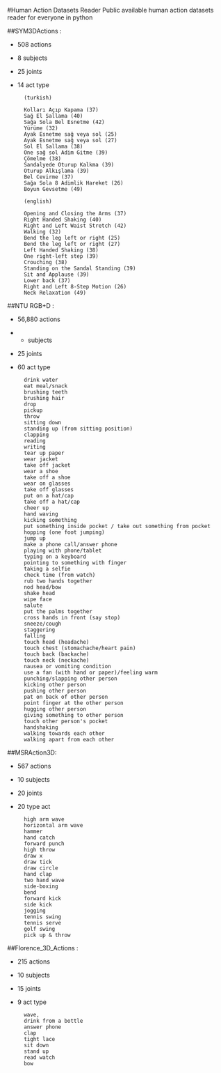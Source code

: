 #Human Action Datasets Reader
Public available human action datasets reader for everyone in python

##SYM3DActions : 
    
* 508 actions
* 8 subjects
* 25 joints
* 14 act type 
        
        (turkish)
        
        Kolları Açıp Kapama (37) 
        Sağ El Sallama (40)
        Sağa Sola Bel Esnetme (42)
        Yürüme (32)
        Ayak Esnetme sağ veya sol (25)
        Ayak Esnetme sağ veya sol (27)
        Sol El Sallama (38)
        One sağ sol Adim Gitme (39)
        Çömelme (38)
        Sandalyede Oturup Kalkma (39)
        Oturup Alkışlama (39)
        Bel Cevirme (37)
        Sağa Sola 8 Adimlik Hareket (26)
        Boyun Gevsetme (49)  

        (english)
        
        Opening and Closing the Arms (37)
        Right Handed Shaking (40)
        Right and Left Waist Stretch (42)
        Walking (32)
        Bend the leg left or right (25)
        Bend the leg left or right (27)
        Left Handed Shaking (38)
        One right-left step (39)
        Crouching (38)
        Standing on the Sandal Standing (39)
        Sit and Applause (39)
        Lower back (37)
        Right and Left 8-Step Motion (26)
        Neck Relaxation (49)          
    
##NTU RGB+D : 

* 56,880 actions
* - subjects
* 25  joints
* 60   act type 
    
        drink water
        eat meal/snack
        brushing teeth
        brushing hair
        drop
        pickup
        throw
        sitting down
        standing up (from sitting position)
        clapping
        reading
        writing
        tear up paper
        wear jacket
        take off jacket
        wear a shoe
        take off a shoe
        wear on glasses
        take off glasses
        put on a hat/cap
        take off a hat/cap
        cheer up
        hand waving
        kicking something
        put something inside pocket / take out something from pocket
        hopping (one foot jumping)
        jump up
        make a phone call/answer phone
        playing with phone/tablet
        typing on a keyboard
        pointing to something with finger
        taking a selfie
        check time (from watch)
        rub two hands together
        nod head/bow
        shake head
        wipe face
        salute
        put the palms together
        cross hands in front (say stop)
        sneeze/cough
        staggering
        falling
        touch head (headache)
        touch chest (stomachache/heart pain)
        touch back (backache)
        touch neck (neckache)
        nausea or vomiting condition
        use a fan (with hand or paper)/feeling warm
        punching/slapping other person
        kicking other person
        pushing other person
        pat on back of other person
        point finger at the other person
        hugging other person
        giving something to other person
        touch other person's pocket
        handshaking
        walking towards each other
        walking apart from each other   
        
##MSRAction3D:
        
* 567 actions
* 10  subjects
* 20  joints
* 20  type act
    
        high arm wave
        horizontal arm wave
        hammer
        hand catch
        forward punch
        high throw
        draw x
        draw tick
        draw circle
        hand clap
        two hand wave
        side-boxing
        bend
        forward kick
        side kick
        jogging
        tennis swing
        tennis serve
        golf swing
        pick up & throw

##Florence_3D_Actions :

* 215 actions
* 10  subjects
* 15  joints
* 9   act type 
        
        wave, 
        drink from a bottle
        answer phone
        clap 
        tight lace 
        sit down 
        stand up 
        read watch 
        bow

